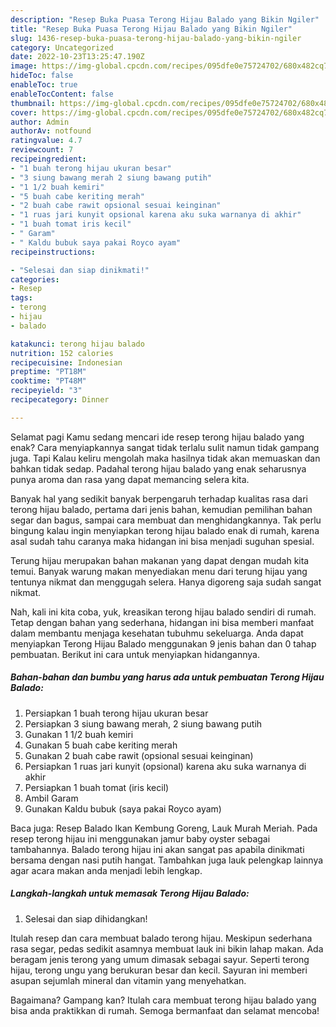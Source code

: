 ```yaml
---
description: "Resep Buka Puasa Terong Hijau Balado yang Bikin Ngiler"
title: "Resep Buka Puasa Terong Hijau Balado yang Bikin Ngiler"
slug: 1436-resep-buka-puasa-terong-hijau-balado-yang-bikin-ngiler
category: Uncategorized
date: 2022-10-23T13:25:47.190Z
image: https://img-global.cpcdn.com/recipes/095dfe0e75724702/680x482cq70/terong-hijau-balado-foto-resep-utama.jpg
hideToc: false
enableToc: true
enableTocContent: false
thumbnail: https://img-global.cpcdn.com/recipes/095dfe0e75724702/680x482cq70/terong-hijau-balado-foto-resep-utama.jpg
cover: https://img-global.cpcdn.com/recipes/095dfe0e75724702/680x482cq70/terong-hijau-balado-foto-resep-utama.jpg
author: Admin
authorAv: notfound
ratingvalue: 4.7
reviewcount: 7
recipeingredient:
- "1 buah terong hijau ukuran besar"
- "3 siung bawang merah 2 siung bawang putih"
- "1 1/2 buah kemiri"
- "5 buah cabe keriting merah"
- "2 buah cabe rawit opsional sesuai keinginan"
- "1 ruas jari kunyit opsional karena aku suka warnanya di akhir"
- "1 buah tomat iris kecil"
- " Garam"
- " Kaldu bubuk saya pakai Royco ayam"
recipeinstructions:

- "Selesai dan siap dinikmati!"
categories:
- Resep
tags:
- terong
- hijau
- balado

katakunci: terong hijau balado 
nutrition: 152 calories
recipecuisine: Indonesian
preptime: "PT18M"
cooktime: "PT48M"
recipeyield: "3"
recipecategory: Dinner

---
```



Selamat pagi Kamu sedang mencari ide resep terong hijau balado yang enak? Cara menyiapkannya sangat tidak terlalu sulit namun tidak gampang juga. Tapi Kalau keliru mengolah maka hasilnya tidak akan memuaskan dan bahkan tidak sedap. Padahal terong hijau balado yang enak seharusnya punya aroma dan rasa yang dapat memancing selera kita.


Banyak hal yang sedikit banyak berpengaruh terhadap kualitas rasa dari terong hijau balado, pertama dari jenis bahan, kemudian pemilihan bahan segar dan bagus, sampai cara membuat dan menghidangkannya. Tak perlu bingung kalau ingin menyiapkan terong hijau balado enak di rumah, karena asal sudah tahu caranya maka hidangan ini bisa menjadi suguhan spesial.

Terung hijau merupakan bahan makanan yang dapat dengan mudah kita temui. Banyak warung makan menyediakan menu dari terung hijau yang tentunya nikmat dan menggugah selera. Hanya digoreng saja sudah sangat nikmat.


Nah, kali ini kita coba, yuk, kreasikan terong hijau balado sendiri di rumah. Tetap dengan bahan yang sederhana, hidangan ini bisa memberi manfaat dalam membantu menjaga kesehatan tubuhmu sekeluarga. Anda dapat menyiapkan Terong Hijau Balado menggunakan 9 jenis bahan dan 0 tahap pembuatan. Berikut ini cara untuk menyiapkan hidangannya.

<!--inarticleads1-->

##### Bahan-bahan dan bumbu yang harus ada untuk pembuatan Terong Hijau Balado:

1. Persiapkan 1 buah terong hijau ukuran besar
1. Persiapkan 3 siung bawang merah, 2 siung bawang putih
1. Gunakan 1 1/2 buah kemiri
1. Gunakan 5 buah cabe keriting merah
1. Gunakan 2 buah cabe rawit (opsional sesuai keinginan)
1. Persiapkan 1 ruas jari kunyit (opsional) karena aku suka warnanya di akhir
1. Persiapkan 1 buah tomat (iris kecil)
1. Ambil  Garam
1. Gunakan  Kaldu bubuk (saya pakai Royco ayam)


Baca juga: Resep Balado Ikan Kembung Goreng, Lauk Murah Meriah. Pada resep terong hijau ini menggunakan jamur baby oyster sebagai tambahannya. Balado terong hijau ini akan sangat pas apabila dinikmati bersama dengan nasi putih hangat. Tambahkan juga lauk pelengkap lainnya agar acara makan anda menjadi lebih lengkap. 

<!--inarticleads2-->

##### Langkah-langkah untuk memasak Terong Hijau Balado:


1. Selesai dan siap dihidangkan!

Itulah resep dan cara membuat balado terong hijau. Meskipun sederhana rasa segar, pedas sedikit asamnya membuat lauk ini bikin lahap makan. Ada beragam jenis terong yang umum dimasak sebagai sayur. Seperti terong hijau, terong ungu yang berukuran besar dan kecil. Sayuran ini memberi asupan sejumlah mineral dan vitamin yang menyehatkan. 

Bagaimana? Gampang kan? Itulah cara membuat terong hijau balado yang bisa anda praktikkan di rumah. Semoga bermanfaat dan selamat mencoba!
